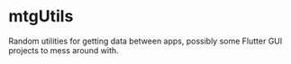 # mtgUtils
Random utilities for getting data between apps, possibly some Flutter GUI projects to mess around with.

